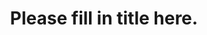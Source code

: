 ---
excerpt_separator: <!--more-->
title: "Please fill in title here."
date:
description: "Please fill in description here."
categories: humans-of-medicine
layout: humans-of-medicine
---